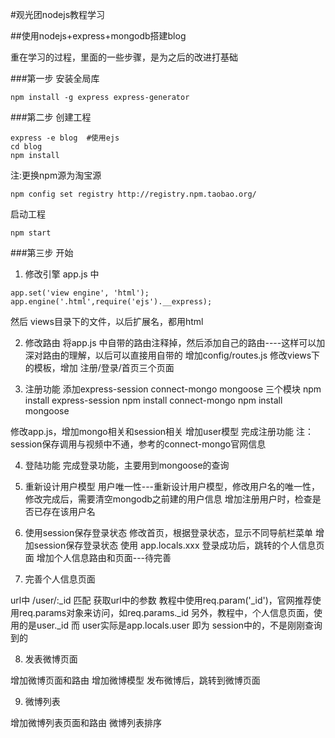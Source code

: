 #观光团nodejs教程学习

##使用nodejs+express+mongodb搭建blog

重在学习的过程，里面的一些步骤，是为之后的改进打基础

###第一步 安装全局库

```
npm install -g express express-generator
```

###第二步 创建工程
```
express -e blog  #使用ejs
cd blog
npm install
```

注:更换npm源为淘宝源
```
npm config set registry http://registry.npm.taobao.org/

```

启动工程
```
npm start
```

###第三步 开始

1. 修改引擎
app.js 中
```
app.set('view engine', 'html');
app.engine('.html',require('ejs').__express);
```
然后 views目录下的文件，以后扩展名，都用html

2. 修改路由
将app.js 中自带的路由注释掉，然后添加自己的路由----这样可以加深对路由的理解，以后可以直接用自带的
增加config/routes.js 
修改views下的模板，增加 注册/登录/首页三个页面

3. 注册功能
添加express-session connect-mongo mongoose 三个模块
npm install express-session
npm install connect-mongo
npm install mongoose

修改app.js，增加mongo相关和session相关
增加user模型
完成注册功能
注：session保存调用与视频中不通，参考的connect-mongo官网信息

4. 登陆功能
完成登录功能，主要用到mongoose的查询

5. 重新设计用户模型
用户唯一性---重新设计用户模型，修改用户名的唯一性，修改完成后，需要清空mongodb之前建的用户信息
增加注册用户时，检查是否已存在该用户名

6. 使用session保存登录状态
修改首页，根据登录状态，显示不同导航栏菜单
增加session保存登录状态
使用 app.locals.xxx 
登录成功后，跳转的个人信息页面
增加个人信息路由和页面---待完善

7. 完善个人信息页面

url中  /user/:_id 匹配
获取url中的参数 教程中使用req.param('_id')，官网推荐使用req.params对象来访问，如req.params._id
另外，教程中，个人信息页面，使用的是user._id 而 user实际是app.locals.user 即为 session中的，不是刚刚查询到的

8. 发表微博页面

增加微博页面和路由
增加微博模型
发布微博后，跳转到微博页面

9. 微博列表

增加微博列表页面和路由
微博列表排序